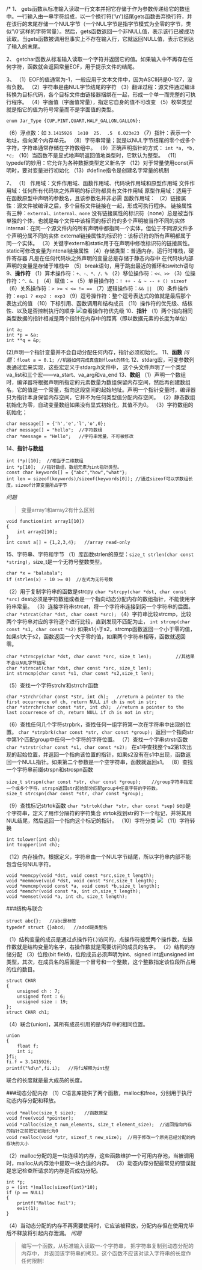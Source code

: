 /*
1、 gets函数从标准输入读取一行文本并把它存储于作为参数传递给它的数组中。一行输入由一串字符组成，以一个换行符('\n')结尾gets函数丢弃换行符，并在该行的末尾存储一个NUL字节（一个NUL字节是指字节模式为全零的字节，类似'\0'这样的字符常量）。然后，gets函数返回一个非NULL值，表示该行已被成功读取。当gets函数被调用但事实上不存在输入行，它就返回NULL值，表示它到达了输入的末尾。

2、 getchar函数从标准输入读取一个字符并返回它的值。如果输入中不再存在任何字符，函数就会返回常量EOF，用于提示文件的结尾。

3、
（1）EOF的值通常为-1，一般应用于文本文件中，因为ASCII码是0-127，没有负数。
（2）字符串是由NUL字节结尾的字符
（3）翻译过程：源文件通过编译转换为目标代码，各个目标文件由链接器捆绑在一起，形成一个单一而完整的可执行程序。
（4）字面值（字面值常量），指定它自身的值不可改变
（5）枚举类型就是指它的值为符号常量而不是字面值的类型。
```
enum Jar_Type {CUP,PINT,QUART,HALF_GALLON,GALLON};
```
（6）浮点数：如 `3.1415926  1e10  25.  .5  6.023e23`
（7）指针：表示一个地址，指向某个内存单元。
（8）字符串常量；就是以NUL字节结尾的零个或多个字符，字符串通常存储在字符数组中。
（9）正确声明指针的方式： `int *a, *b, *c;`
（10）当函数不是显式地声明返回值地类型时，它默认为整型。
（11）typedef的妙用：它允许为各种数据类型定义新名字
（12）对于常量使用const声明时，要对变量进行初始化
（13）#define指令是创建名字常量的机制

7、
（1）
作用域：文件作用域、函数作用域、代码块作用域和原型作用域
文件作用域：任何所有代码块之外声明的标识符都具有文件作用域
原型作用域：适用于在函数原型中声明的参数名，且该参数名并非必需
函数作用域：
（2）链接属性：源文件被编译之后，多个目标文件链接在一起，形成可执行程序。
链接属性有三种：`external、internal、none`
没有链接属性的标识符（none）总是被当作单独的个体，也就是每个文件中该相同的标识符的多个声明被当作不同的实体
internal：在同一个源文件内的所有声明中都指同一个实体，但位于不同源文件多个声明分属不同的实体
external链接属性的标识符：该标识符的所有声明都属于同一个实体。
（3）关键字extern和static用于在声明中修改标识符的链接属性。
static可修改变量为intenal链接属性
（4）存储类型：普通内存，运行时堆栈，硬件寄存器
凡是在任何代码块之外声明的变量总是存储于静态内存中
在代码块内部声明的变量是存储于堆栈中
（5）break语句，用于跳出最近的循环和switch语句
9、**操作符**
（1）算术操作符：`+、-、*、/、%`
（2）移位操作符：`<<、>>`
（3）位操作符：`^、&、|`
（4）赋值：`=`
（5）单目操作符：`! ++ - & ~ -- + () sizeof`
（6）关系操作符：`> >= < <= != ==`
（7）逻辑操作符：`&& ||`
（8）条件操作符：`exp1 ? exp2 : exp3`
（9）逗号操作符：整个逗号表达式的值就是最后那个表达式的值
（10）下标引用、函数调用和结构成员
（11）操作符的优先级、结核性、以及是否控制执行的顺序
![查看操作符优先级](sypr.png)
10、**指针**
（1）两个指向相同类型数据的指针相减是两个指针在内存中的距离（即以数据元素的长度为单位）
```
int a;
int *p = &a;
int **q = &p;
```
(2)声明一个指针变量并不会自动分配任何内存，指针必须初始化。
11、**函数**
*问题*：`float a = 0.1; //机器如何完成真值到float的转化`
12、stdarg宏，可变参数列表通过宏来实现，这些宏定义于stdarg.h文件中，
这个头文件声明了一个类型va_list和三个宏——va_start、va_arg和va_end
13、**数组**
（1）声明一个数组时，编译器将根据声明所指定的元素数量为数组保留内存空间，然后再创建数组名，它的值是一个常量，指向这段空间的起始地址。声明一个指针变量时，编译器只为指针本身保留内存空间，它并不为任何类型值分配内存空间。
（2）静态数组初始化为零，自动变量数组如果没有显式初始化，其值不为0。
（3）字符数组的初始化；
```
char message[] = {'h','e','l','o',0};
char message[] = "hello";  //字符数组
char *message = "Hello";   //字符串常量，不可被修改
```
14、**指针与数组**
```
int (*p)[10];  //相当于二维数组
int *p[10];  //指针数组，数组元素为int指针类型。
const char keywords[] = {"abc","how","what"};
int len = sizeof(keywords)/sizeof(keywords[0]); //通过sizeof可以求数组长度。sizeof计算变量所占字节
```
*问题*
>变量array1和array2有什么区别
```
void function(int array1[10])
{
    int array2[10];
}
int const a[] = {1,2,3,4};   //array read-only
```
15、字符串、字符和字节
（1）库函数strlen的原型：`size_t strlen(char const *string)`，size_t是一个无符号整数类型。
```
char *x = "balabala";
if (strlen(x) - 10 >= 0)  //左式为无符号数
```
（2）用于复制字符串的函数是strcpy
`char *strcpy(char *dst, char const *src)`
dest必须是字符数组或者是一个指向动态分配内存的数组指针，不能使用字符串常量。
（3）连接字符串strcat，将一个字符串连接到另一个字符串的后面。
`char *strcat(char *dst, char const *src);`
（4）字符串比较strcmp，比较两个字符串对应的字符逐个进行比较，直到发现不匹配为止，
`int strcmp(char const *s1, char const *s2)`
如果s1小于s2，strcmp函数返回一个小于零的值，如果s1大于s2，函数返回一个大于零的值，如果两个字符串相等，函数就返回零。
```
char *strncpy(char *dst, char const *src, size_t len);         //其结果不会以NUL字节结尾  
char *strncat(char *dst, char const *src, size_t len);
int strncmp(char const *s1, char const *s2,size_t len);
```
（5）查找一个字符strchr和strrchr函数
```
char *strchr(char const *str, int ch);   //return a pointer to the first occurrence of ch, return NULL if ch is not in str;
char *strrchr(char const *str, int ch);  //return a pointer to the last occurrence of ch, return NULL if ch is not in str;
```
（6）查找任何几个字符strpbrk，查找任何一组字符第一次在字符串中出现的位置。
`char *strpbrk(char const *str, char const *group); `返回一个指向str中第1个匹配group中任何一个字符的字符位置。
（7）查找一个字串strstr函数
`char *strstr(char const *s1, char const *s2); `
在s1中查找整个s2第1次出现的起始位置，并返回一个指向该位置的指针，如果s2没有在s1中出现，函数返回一个NULL指针。如果第二个参数是一个空字符串，函数就返回s1。
（8）查找一个字符串前缀strspn和strcspn函数
```
size_t strspn(char const *str, char const *group);    //group字符串指定一个或多个字符，strspn返回str起始部分匹配group中任意字符的字符数。
size_t strcspn(char const *str, char const *group);
``` 
（9）查找标记strtok函数
`char *strtok(char *str, char const *sep)`
sep是个字符串，定义了用作分隔符的字符集合
strtok找到str的下一个标记，并将其用NUL结尾，然后返回一个指向这个标记的指针。
（10）字符分类
![](images/QQ截图20220110085314.png)
（11）字符转换
```
int tolower(int ch);
int toupper(int ch);
```
（12）内存操作。根据定义，字符串由一个NUL字节结尾，所以字符串内部不能包含任何NUL字符。
```
void *memcpy(void *dst, void const *src,size_t length);
void *memmove(void *dst, void const *src,size_t length);
void *memcmp(void const *a, void const *b,size_t length);
void *memchr(void const *a, int ch,size_t length);
void *memset(void *a, int ch, size_t length);
```
###结构与联合

```
struct abc{};   //abc是标签
typedef struct {}abcd;   //adcd是类型名
```
（1）结构变量的成员是通过点操作符(.)访问的，点操作符接受两个操作数，左操作数就是结构变量的名字，右操作数就是需要访问的成员的名字。
（2）结构的存储分配
（3）位段(bit field)，位段成员必须声明为int、signed int或unsigned int类型，其次，在成员名的后面是一个冒号和一个整数，这个整数指定该位段所占用的位的数目。
```
struct CHAR
{
    unsigned ch : 7;
    unsigned font : 6;
    unsigned size : 19;
};
struct CHAR ch1;
```
（4）联合(union)，其所有成员引用的是内存中的相同位置。
```
union 
{
    float f;
    int i;
}fi;
fi.f = 3.1415926;
printf("%d\n",fi.i);   //将fi解释为int型
```
联合的长度就是最大成员的长度。

###动态分配内存
（1）C语言库提供了两个函数，malloc和free，分别用于执行动态内存分配和释放。
```
void *malloc(size_t size);   //函数原型
void free(void *pointer);
void *calloc(size_t num_elements, size_t element_size);  //返回指向内存的指针之前把它初始化为0
void realloc(void *ptr, sizeof_t new_size);  //用于修改一个原先已经分配的内存块的大小
```
（2）malloc分配的是一块连续的内存，这些函数维护一个可用内存池，当被调用时，malloc从内存池中提取一块合适的内存。
（3）动态内存分配最常见的错误就是忘记检查所请求的内存是否成功分配。
```
int *p;
p = (int *)malloc(sizeof(int)*10);
if (p == NULL)
{
    printf("Malloc fail");
    exit(1);
}
```
（4）当动态分配的内存不再需要使用时，它应该被释放，分配内存但在使用完毕后不释放将引起内存泄漏。
*问题*
>编写一个函数，从标准输入读取一-个字符串， 把字符串复制到动态分配的内存中，
>并返回该字符串的拷贝。这个函数不应该对读入字符串的长度作任何限制!
